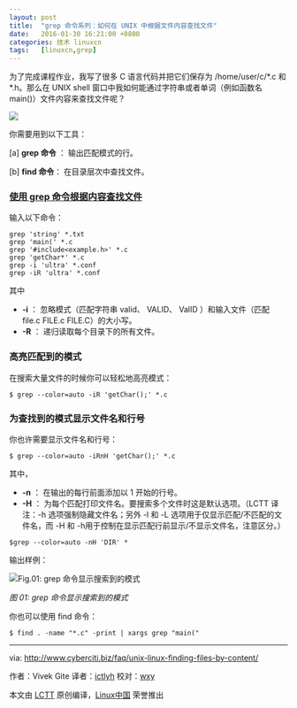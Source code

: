 ```yaml
---
layout: post
title:	"grep 命令系列：如何在 UNIX 中根据文件内容查找文件"
date:	2016-01-30 16:21:00 +0800 
categories:	技术 linuxcn 
tags:	[linuxcn,grep]
---
```



为了完成课程作业，我写了很多 C 语言代码并把它们保存为 /home/user/c/\*.c 和 \*.h。那么在 UNIX shell 窗口中我如何能通过字符串或者单词（例如函数名 main()）文件内容来查找文件呢？


![](/Asserts/Images//attachment/album/201601/30/142415eb8bz8oz420182x8.jpg)


你需要用到以下工具：


[a] **grep 命令** ： 输出匹配模式的行。


[b] **find 命令**： 在目录层次中查找文件。


### [使用 grep 命令根据内容查找文件](http://www.cyberciti.biz/faq/howto-search-find-file-for-text-string/)


输入以下命令：



```
grep 'string' *.txt
grep 'main(' *.c
grep '#include<example.h>' *.c
grep 'getChar*' *.c
grep -i 'ultra' *.conf
grep -iR 'ultra' *.conf

```

其中


* **-i** ： 忽略模式（匹配字符串 valid、 VALID、 ValID ）和输入文件（匹配 file.c FILE.c FILE.C）的大小写。
* **-R** ： 递归读取每个目录下的所有文件。


### 高亮匹配到的模式


在搜索大量文件的时候你可以轻松地高亮模式：



```
$ grep --color=auto -iR 'getChar();' *.c

```

### 为查找到的模式显示文件名和行号


你也许需要显示文件名和行号：



```
$ grep --color=auto -iRnH 'getChar();' *.c

```

其中，


* **-n** ： 在输出的每行前面添加以 1 开始的行号。
* **-H** ： 为每个匹配打印文件名。要搜索多个文件时这是默认选项。（LCTT 译注：-h 选项强制隐藏文件名；另外 -l 和 -L 选项用于仅显示匹配/不匹配的文件名，而 -H 和 -h用于控制在显示匹配行前显示/不显示文件名，注意区分。）



```
$grep --color=auto -nH 'DIR' *
```

输出样例：


![Fig.01: grep 命令显示搜索到的模式](/Asserts/Images//attachment/album/201601/30/142614k0kfszpz1y1kpdyh.png)


*图 01: grep 命令显示搜索到的模式*


你也可以使用 find 命令：



```
$ find . -name "*.c" -print | xargs grep "main("

```



---


via: <http://www.cyberciti.biz/faq/unix-linux-finding-files-by-content/>


作者：Vivek Gite 译者：[ictlyh](http://mutouxiaogui.cn/blog/) 校对：[wxy](https://github.com/wxy)


本文由 [LCTT](https://github.com/LCTT/TranslateProject) 原创编译，[Linux中国](https://linux.cn/) 荣誉推出
